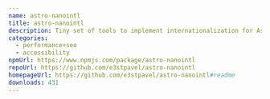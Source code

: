 ```yaml
---
name: astro-nanointl
title: astro-nanointl
description: Tiny set of tools to implement internationalization for Astro
categories:
  - performance+seo
  - accessibility
npmUrl: https://www.npmjs.com/package/astro-nanointl
repoUrl: https://github.com/e3stpavel/astro-nanointl
homepageUrl: https://github.com/e3stpavel/astro-nanointl#readme
downloads: 431
---
```

